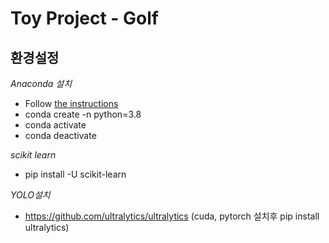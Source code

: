 # Toy Project - Golf

## 환경설정

*_Anaconda 설치_*
- Follow [the instructions](https://ieworld.tistory.com/12)
- conda create -n <name> python=3.8
- conda activate <name>
- conda deactivate <name>

*_scikit learn_*
- pip install -U scikit-learn

*_YOLO설치_*
- https://github.com/ultralytics/ultralytics
(cuda, pytorch 설치후 pip install ultralytics)